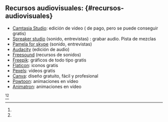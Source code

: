 ## Recursos audiovisuales: {#recursos-audiovisuales}

* [Camtasia Studio](https://www.google.com/url?q=https://camtasia-studio.softonic.com/&sa=D&ust=1571400723398000): edición de video ( de pago, pero se puede conseguir gratis)
* [Spreaker studio](https://www.google.com/url?q=https://www.spreaker.com/&sa=D&ust=1571400723399000) (sonido, entrevistas) : grabar audio. Pista de mezclas
* [Pamela for skype](https://www.google.com/url?q=http://www.pamela.biz/&sa=D&ust=1571400723399000) (sonido, entrevistas)
* [Audacity](https://www.google.com/url?q=https://audacity.es/&sa=D&ust=1571400723400000) (edición de audio)
* [Freesound](https://www.google.com/url?q=https://freesound.org/&sa=D&ust=1571400723400000) (recursos de sonidos)
* [Freepik](https://www.google.com/url?q=https://www.freepik.es/&sa=D&ust=1571400723401000): gráficos de todo tipo gratis
* [Flaticon](https://www.google.com/url?q=http://www.flaticon.com/&sa=D&ust=1571400723401000): iconos gratis
* [Pexels](https://www.google.com/url?q=https://www.pexels.com/es-es/&sa=D&ust=1571400723402000): vídeos gratis
* [Canva](https://www.google.com/url?q=https://www.canva.com/&sa=D&ust=1571400723402000): diseño gratuito, fácil y profesional
* [Powtoon](https://www.google.com/url?q=https://www.powtoon.com/home/g/es/&sa=D&ust=1571400723403000): animaciones en vídeo
* [Animatron](https://www.google.com/url?q=https://www.animatron.com/&sa=D&ust=1571400723403000): animaciones en vídeo

[^i][^j]

[^i]: 

[^j]: